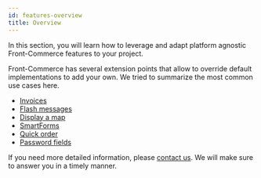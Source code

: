 ```yaml
---
id: features-overview
title: Overview
---
```


In this section, you will learn how to leverage and adapt platform agnostic Front-Commerce features to your project.

Front-Commerce has several extension points that allow to override default implementations to add your own. We tried to summarize the most common use cases here.

- [Invoices](./invoices.html)
- [Flash messages](./flash-messages.html)
- [Display a map](./display-a-map.html)
- [SmartForms](./smart-forms.html)
- [Quick order](./quickorder.html)
- [Password fields](./password-fields.html)

If you need more detailed information, please <span class="intercom-launcher">[contact us](mailto:support@front-commerce.com)</span>. We will make sure to answer you in a timely manner.
